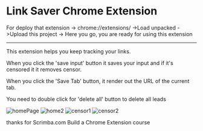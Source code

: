 # Link Saver Chrome Extension
 For deploy that extension -> chrome://extensions/  ->Load unpacked ->Upload this project -> Here you go, you are ready for using this extension
 
 --------------------------------------------------------------------------------
 
 This extension helps you keep tracking your links.
 
 When you click the 'save input' button it saves your input and if it's censored it it removes censor.
 
 When you click the 'Save Tab' button, it render out the URL of the current tab.
 
 You need to double click for 'delete all' button to delete all leads
 

 
 
 
 
 
 
 
 
![homePage](https://user-images.githubusercontent.com/96104474/205496738-a8037d81-4d3f-4efd-8e1f-9705f4de14c2.png)
![home2](https://user-images.githubusercontent.com/96104474/205496742-2366b027-e39f-4719-b41a-ceefb30c5625.png)
![censor1](https://user-images.githubusercontent.com/96104474/205497138-70ef55fd-a666-4e9b-80a9-1ce328da12d5.png)
![censor2](https://user-images.githubusercontent.com/96104474/205497140-b80ebdc0-35a2-48e7-bc14-21e7fd35aa37.png)


thanks for Scrimba.com Build a Chrome Extension course
